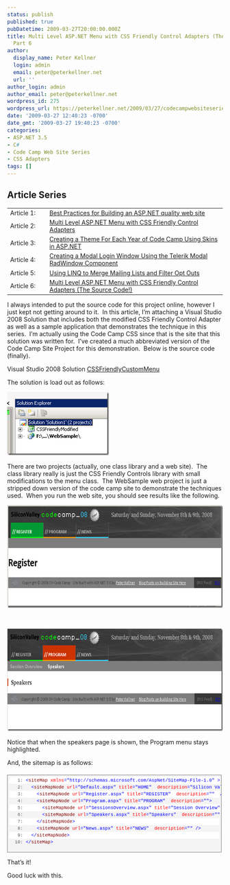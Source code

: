 ```yaml
---
status: publish
published: true
pubDatetime: 2009-03-27T20:00:00.000Z
title: Multi Level ASP.NET Menu with CSS Friendly Control Adapters (The Source Code!)
  Part 6
author:
  display_name: Peter Kellner
  login: admin
  email: peter@peterkellner.net
  url: ''
author_login: admin
author_email: peter@peterkellner.net
wordpress_id: 275
wordpress_url: https://peterkellner.net/2009/03/27/codecampwebsiteseries6-cssfriendly-adapters-aspnet-menu/
date: '2009-03-27 12:40:23 -0700'
date_gmt: '2009-03-27 19:40:23 -0700'
categories:
- ASP.NET 3.5
- C#
- Code Camp Web Site Series
- CSS Adapters
tags: []
---
```

<h2>Article Series</h2>
<table border="0" cellspacing="0" cellpadding="2">
<tbody>
<tr>
<td valign="top" width="100">Article 1:</td>
<td valign="top" width="600"><a href="/2008/05/13/codecampwebsiteseries1/" target="_blank">Best Practices for Building an ASP.NET quality web site</a></td>
</tr>
<tr>
<td>Article 2:</td>
<td><a href="/2008/05/19/codecampwebsiteseries2/">Multi Level ASP.NET Menu with CSS Friendly Control Adapters</a></td>
</tr>
<tr>
<td>Article 3:</td>
<td><a href="/2008/05/25/codecampwebsiteseries3/">Creating a Theme For Each Year of Code Camp Using Skins in ASP.NET</a></td>
</tr>
<tr>
<td>Article 4:</td>
<td><a href="/2008/06/29/sv-code-camp-web-site-series4/">Creating a Modal Login Window Using the Telerik Modal RadWindow Component</a></td>
</tr>
<tr>
<td>Article 5:</td>
<td><a href="/2008/07/03/combine-email-lists-with-linq/">Using LINQ to Merge Mailing Lists and Filter Opt Outs</a></td>
</tr>
<tr>
<td>Article 6:</td>
<td><a href="/2009/03/27/codecampwebsiteseries6-cssfriendly-adapters-aspnet-menu/">Multi Level ASP.NET Menu with CSS Friendly Control Adapters (The Source Code!)</a></td>
</tr>
</tbody>
</table>
<p> 
<p>I always intended to put the source code for this project online, however I just kept not getting around to it.&#160; In this article, I’m attaching a Visual Studio 2008 Solution that includes both the modified CSS Friendly Control Adapter as well as a sample application that demonstrates the technique in this series.&#160; I’m actually using the Code Camp CSS since that is the site that this solution was written for.&#160; I’ve created a much abbreviated version of the Code Camp Site Project for this demonstration.&#160; Below is the source code (finally).</p>
<p>Visual Studio 2008 Solution <a href="/wp/wp-content/uploads/2009/03/CSSFriendlyMenu.zip" target="_blank">CSSFriendlyCustomMenu</a></p>
<p>The solution is load out as follows:</p></p>
<p> <!--more--></p>
<p><a href="/wp/wp-content/uploads/2009/03/image1.png"><img style="border-right-width: 0px; display: inline; border-top-width: 0px; border-bottom-width: 0px; border-left-width: 0px" title="image" border="0" alt="image" src="/wp/wp-content/uploads/2009/03/image_thumb1.png" width="238" height="148" /></a></p>
<p>There are two projects (actually, one class library and a web site).&#160; The class library really is just the CSS Friendly Controls library with small modifications to the menu class.&#160; The WebSample web project is just a stripped down version of the code camp site to demonstrate the techniques used.&#160; When you run the web site, you should see results like the following.</p>
<p><a href="/wp/wp-content/uploads/2009/03/image_31.png"><img style="border-right-width: 0px; display: inline; border-top-width: 0px; border-bottom-width: 0px; border-left-width: 0px" title="image" border="0" alt="image" src="/wp/wp-content/uploads/2009/03/image_thumb_31.png" width="671" height="240" /></a></p>
<p>&#160;</p>
<p><a href="/wp/wp-content/uploads/2009/03/image_4.png"><img style="border-right-width: 0px; display: inline; border-top-width: 0px; border-bottom-width: 0px; border-left-width: 0px" title="image" border="0" alt="image" src="/wp/wp-content/uploads/2009/03/image_thumb_4.png" width="676" height="239" /></a></p>
<p>Notice that when the speakers page is shown, the Program menu stays highlighted. </p>
<p>And, the sitemap is as follows:</p>
<div style="border-bottom: gray 1px solid; border-left: gray 1px solid; padding-bottom: 4px; line-height: 12pt; background-color: #f4f4f4; margin: 20px 0px 10px; padding-left: 4px; width: 97.5%; padding-right: 4px; font-family: consolas, &#39;Courier New&#39;, courier, monospace; max-height: 200px; font-size: 8pt; overflow: auto; border-top: gray 1px solid; cursor: text; border-right: gray 1px solid; padding-top: 4px">
<div style="border-bottom-style: none; padding-bottom: 0px; line-height: 12pt; border-right-style: none; background-color: #f4f4f4; padding-left: 0px; width: 100%; padding-right: 0px; font-family: consolas, &#39;Courier New&#39;, courier, monospace; border-top-style: none; color: black; font-size: 8pt; border-left-style: none; overflow: visible; padding-top: 0px">
<pre style="border-bottom-style: none; padding-bottom: 0px; line-height: 12pt; border-right-style: none; background-color: white; margin: 0em; padding-left: 0px; width: 100%; padding-right: 0px; font-family: consolas, &#39;Courier New&#39;, courier, monospace; border-top-style: none; color: black; font-size: 8pt; border-left-style: none; overflow: visible; padding-top: 0px"><span style="color: #606060">   1:</span> <span style="color: #0000ff">&lt;</span><span style="color: #800000">siteMap</span> <span style="color: #ff0000">xmlns</span><span style="color: #0000ff">=&quot;http://schemas.microsoft.com/AspNet/SiteMap-File-1.0&quot;</span> <span style="color: #0000ff">&gt;</span></pre>
<pre style="border-bottom-style: none; padding-bottom: 0px; line-height: 12pt; border-right-style: none; background-color: #f4f4f4; margin: 0em; padding-left: 0px; width: 100%; padding-right: 0px; font-family: consolas, &#39;Courier New&#39;, courier, monospace; border-top-style: none; color: black; font-size: 8pt; border-left-style: none; overflow: visible; padding-top: 0px"><span style="color: #606060">   2:</span>   <span style="color: #0000ff">&lt;</span><span style="color: #800000">siteMapNode</span> <span style="color: #ff0000">url</span><span style="color: #0000ff">=&quot;Default.aspx&quot;</span> <span style="color: #ff0000">title</span><span style="color: #0000ff">=&quot;HOME&quot;</span>  <span style="color: #ff0000">description</span><span style="color: #0000ff">=&quot;Silicon Valley CodeCamp 08&quot;</span><span style="color: #0000ff">&gt;</span></pre>
<pre style="border-bottom-style: none; padding-bottom: 0px; line-height: 12pt; border-right-style: none; background-color: white; margin: 0em; padding-left: 0px; width: 100%; padding-right: 0px; font-family: consolas, &#39;Courier New&#39;, courier, monospace; border-top-style: none; color: black; font-size: 8pt; border-left-style: none; overflow: visible; padding-top: 0px"><span style="color: #606060">   3:</span>     <span style="color: #0000ff">&lt;</span><span style="color: #800000">siteMapNode</span> <span style="color: #ff0000">url</span><span style="color: #0000ff">=&quot;Register.aspx&quot;</span> <span style="color: #ff0000">title</span><span style="color: #0000ff">=&quot;REGISTER&quot;</span>  <span style="color: #ff0000">description</span><span style="color: #0000ff">=&quot;&quot;</span>  <span style="color: #0000ff">/&gt;</span></pre>
<pre style="border-bottom-style: none; padding-bottom: 0px; line-height: 12pt; border-right-style: none; background-color: #f4f4f4; margin: 0em; padding-left: 0px; width: 100%; padding-right: 0px; font-family: consolas, &#39;Courier New&#39;, courier, monospace; border-top-style: none; color: black; font-size: 8pt; border-left-style: none; overflow: visible; padding-top: 0px"><span style="color: #606060">   4:</span>     <span style="color: #0000ff">&lt;</span><span style="color: #800000">siteMapNode</span> <span style="color: #ff0000">url</span><span style="color: #0000ff">=&quot;Program.aspx&quot;</span> <span style="color: #ff0000">title</span><span style="color: #0000ff">=&quot;PROGRAM&quot;</span>  <span style="color: #ff0000">description</span><span style="color: #0000ff">=&quot;&quot;</span><span style="color: #0000ff">&gt;</span></pre>
<pre style="border-bottom-style: none; padding-bottom: 0px; line-height: 12pt; border-right-style: none; background-color: white; margin: 0em; padding-left: 0px; width: 100%; padding-right: 0px; font-family: consolas, &#39;Courier New&#39;, courier, monospace; border-top-style: none; color: black; font-size: 8pt; border-left-style: none; overflow: visible; padding-top: 0px"><span style="color: #606060">   5:</span>       <span style="color: #0000ff">&lt;</span><span style="color: #800000">siteMapNode</span> <span style="color: #ff0000">url</span><span style="color: #0000ff">=&quot;SessionsOverview.aspx&quot;</span> <span style="color: #ff0000">title</span><span style="color: #0000ff">=&quot;Session Overview&quot;</span>  <span style="color: #ff0000">description</span><span style="color: #0000ff">=&quot;Session Overview&quot;</span> <span style="color: #0000ff">/&gt;</span></pre>
<pre style="border-bottom-style: none; padding-bottom: 0px; line-height: 12pt; border-right-style: none; background-color: #f4f4f4; margin: 0em; padding-left: 0px; width: 100%; padding-right: 0px; font-family: consolas, &#39;Courier New&#39;, courier, monospace; border-top-style: none; color: black; font-size: 8pt; border-left-style: none; overflow: visible; padding-top: 0px"><span style="color: #606060">   6:</span>       <span style="color: #0000ff">&lt;</span><span style="color: #800000">siteMapNode</span> <span style="color: #ff0000">url</span><span style="color: #0000ff">=&quot;Speakers.aspx&quot;</span> <span style="color: #ff0000">title</span><span style="color: #0000ff">=&quot;Speakers&quot;</span>  <span style="color: #ff0000">description</span><span style="color: #0000ff">=&quot;&quot;</span> <span style="color: #0000ff">/&gt;</span></pre>
<pre style="border-bottom-style: none; padding-bottom: 0px; line-height: 12pt; border-right-style: none; background-color: white; margin: 0em; padding-left: 0px; width: 100%; padding-right: 0px; font-family: consolas, &#39;Courier New&#39;, courier, monospace; border-top-style: none; color: black; font-size: 8pt; border-left-style: none; overflow: visible; padding-top: 0px"><span style="color: #606060">   7:</span>     <span style="color: #0000ff">&lt;/</span><span style="color: #800000">siteMapNode</span><span style="color: #0000ff">&gt;</span></pre>
<pre style="border-bottom-style: none; padding-bottom: 0px; line-height: 12pt; border-right-style: none; background-color: #f4f4f4; margin: 0em; padding-left: 0px; width: 100%; padding-right: 0px; font-family: consolas, &#39;Courier New&#39;, courier, monospace; border-top-style: none; color: black; font-size: 8pt; border-left-style: none; overflow: visible; padding-top: 0px"><span style="color: #606060">   8:</span>     <span style="color: #0000ff">&lt;</span><span style="color: #800000">siteMapNode</span> <span style="color: #ff0000">url</span><span style="color: #0000ff">=&quot;News.aspx&quot;</span> <span style="color: #ff0000">title</span><span style="color: #0000ff">=&quot;NEWS&quot;</span>  <span style="color: #ff0000">description</span><span style="color: #0000ff">=&quot;&quot;</span> <span style="color: #0000ff">/&gt;</span></pre>
<pre style="border-bottom-style: none; padding-bottom: 0px; line-height: 12pt; border-right-style: none; background-color: white; margin: 0em; padding-left: 0px; width: 100%; padding-right: 0px; font-family: consolas, &#39;Courier New&#39;, courier, monospace; border-top-style: none; color: black; font-size: 8pt; border-left-style: none; overflow: visible; padding-top: 0px"><span style="color: #606060">   9:</span>   <span style="color: #0000ff">&lt;/</span><span style="color: #800000">siteMapNode</span><span style="color: #0000ff">&gt;</span></pre>
<pre style="border-bottom-style: none; padding-bottom: 0px; line-height: 12pt; border-right-style: none; background-color: #f4f4f4; margin: 0em; padding-left: 0px; width: 100%; padding-right: 0px; font-family: consolas, &#39;Courier New&#39;, courier, monospace; border-top-style: none; color: black; font-size: 8pt; border-left-style: none; overflow: visible; padding-top: 0px"><span style="color: #606060">  10:</span> <span style="color: #0000ff">&lt;/</span><span style="color: #800000">siteMap</span><span style="color: #0000ff">&gt;</span></pre>
</p></div>
</div>
<p>That’s it!</p>
<p>Good luck with this.</p>
